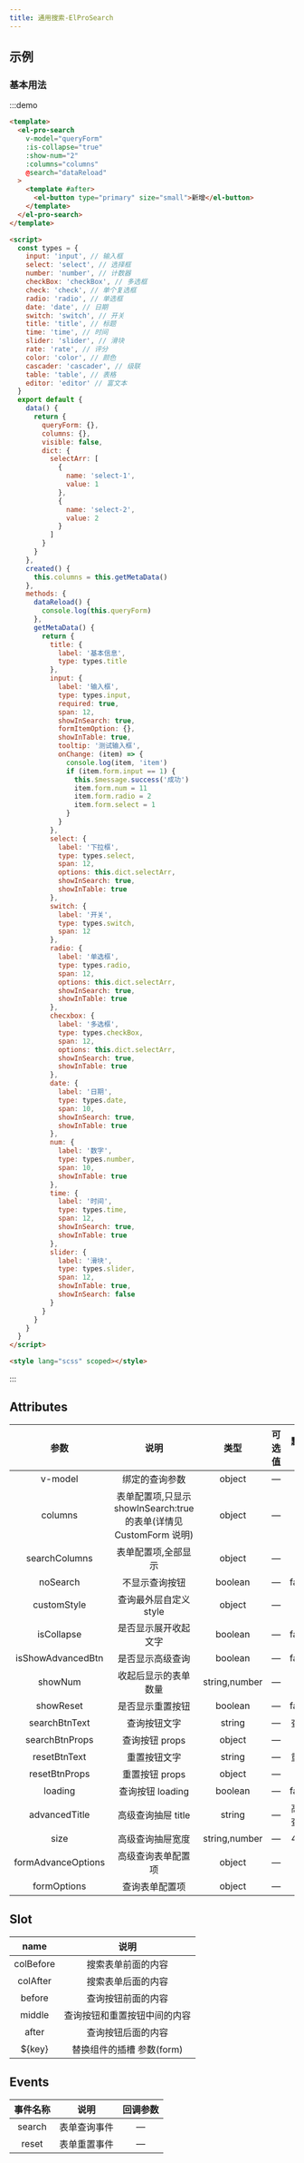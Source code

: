 ```yaml
---
title: 通用搜索-ElProSearch
---
```


## 示例

### 基本用法

:::demo

```html
<template>
  <el-pro-search
    v-model="queryForm"
    :is-collapse="true"
    :show-num="2"
    :columns="columns"
    @search="dataReload"
  >
    <template #after>
      <el-button type="primary" size="small">新增</el-button>
    </template>
  </el-pro-search>
</template>

<script>
  const types = {
    input: 'input', // 输入框
    select: 'select', // 选择框
    number: 'number', // 计数器
    checkBox: 'checkBox', // 多选框
    check: 'check', // 单个复选框
    radio: 'radio', // 单选框
    date: 'date', // 日期
    switch: 'switch', // 开关
    title: 'title', // 标题
    time: 'time', // 时间
    slider: 'slider', // 滑块
    rate: 'rate', // 评分
    color: 'color', // 颜色
    cascader: 'cascader', // 级联
    table: 'table', // 表格
    editor: 'editor' // 富文本
  }
  export default {
    data() {
      return {
        queryForm: {},
        columns: {},
        visible: false,
        dict: {
          selectArr: [
            {
              name: 'select-1',
              value: 1
            },
            {
              name: 'select-2',
              value: 2
            }
          ]
        }
      }
    },
    created() {
      this.columns = this.getMetaData()
    },
    methods: {
      dataReload() {
        console.log(this.queryForm)
      },
      getMetaData() {
        return {
          title: {
            label: '基本信息',
            type: types.title
          },
          input: {
            label: '输入框',
            type: types.input,
            required: true,
            span: 12,
            showInSearch: true,
            formItemOption: {},
            showInTable: true,
            tooltip: '测试输入框',
            onChange: (item) => {
              console.log(item, 'item')
              if (item.form.input == 1) {
                this.$message.success('成功')
                item.form.num = 11
                item.form.radio = 2
                item.form.select = 1
              }
            }
          },
          select: {
            label: '下拉框',
            type: types.select,
            span: 12,
            options: this.dict.selectArr,
            showInSearch: true,
            showInTable: true
          },
          switch: {
            label: '开关',
            type: types.switch,
            span: 12
          },
          radio: {
            label: '单选框',
            type: types.radio,
            span: 12,
            options: this.dict.selectArr,
            showInSearch: true,
            showInTable: true
          },
          checxbox: {
            label: '多选框',
            type: types.checkBox,
            span: 12,
            options: this.dict.selectArr,
            showInSearch: true,
            showInTable: true
          },
          date: {
            label: '日期',
            type: types.date,
            span: 10,
            showInSearch: true,
            showInTable: true
          },
          num: {
            label: '数字',
            type: types.number,
            span: 10,
            showInTable: true
          },
          time: {
            label: '时间',
            type: types.time,
            span: 12,
            showInSearch: true,
            showInTable: true
          },
          slider: {
            label: '滑块',
            type: types.slider,
            span: 12,
            showInTable: true,
            showInSearch: false
          }
        }
      }
    }
  }
</script>

<style lang="scss" scoped></style>
```

:::

## Attributes

| 参数 | 说明 | 类型 | 可选值 | 默认值 |
| :-: | :-: | :-: | :-: | :-: |
| v-model | 绑定的查询参数 | object | — | {} |
| columns | 表单配置项,只显示 showInSearch:true 的表单(详情见 CustomForm 说明) | object | — | {} |
| searchColumns | 表单配置项,全部显示 | object | — | {} |
| noSearch | 不显示查询按钮 | boolean | — | false |
| customStyle | 查询最外层自定义 style | object | — | {} |
| isCollapse | 是否显示展开收起文字 | boolean | — | false |
| isShowAdvancedBtn | 是否显示高级查询 | boolean | — | false |
| showNum | 收起后显示的表单数量 | string,number | — | 2 |
| showReset | 是否显示重置按钮 | boolean | — | false |
| searchBtnText | 查询按钮文字 | string | — | 查询 |
| searchBtnProps | 查询按钮 props | object | — | {} |
| resetBtnText | 重置按钮文字 | string | — | 重置 |
| resetBtnProps | 重置按钮 props | object | — | {} |
| loading | 查询按钮 loading | boolean | — | false |
| advancedTitle | 高级查询抽屉 title | string | — | 高级查询 |
| size | 高级查询抽屉宽度 | string,number | — | 450 |
| formAdvanceOptions | 高级查询表单配置项 | object | — | {} |
| formOptions | 查询表单配置项 | object | — | {} |

## Slot

|   name    |             说明             |
| :-------: | :--------------------------: |
| colBefore |      搜索表单前面的内容      |
| colAfter  |      搜索表单后面的内容      |
|  before   |      查询按钮前面的内容      |
|  middle   | 查询按钮和重置按钮中间的内容 |
|   after   |      查询按钮后面的内容      |
|  \${key}  |  替换组件的插槽 参数(form)   |

## Events

| 事件名称 |     说明     | 回调参数 |
| :------: | :----------: | :------: |
|  search  | 表单查询事件 |    —     |
|  reset   | 表单重置事件 |    —     |
